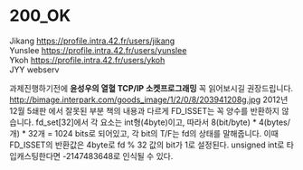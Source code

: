 # 200_OK
Jikang https://profile.intra.42.fr/users/jikang  
Yunslee https://profile.intra.42.fr/users/yunslee  
Ykoh https://profile.intra.42.fr/users/ykoh  
JYY webserv  

과제진행하기전에 **윤성우의 열혈 TCP/IP 소켓프로그래밍** 꼭 읽어보시길 권장드립니다.
http://bimage.interpark.com/goods_image/1/2/0/8/203941208g.jpg
2012년 12월 5쇄판 에서 잘못된 부분
 책의 내용과 다르게 FD_ISSET는 꼭 양수를 반환하지 않습니다.
 fd_set[32]에서 각 요소는 int형(4byte)이고, 따라서 8(bit/byte) * 4(bytes/개) * 32개 = 1024 bits로 되어있고, 각 bit의 T/F는 fd의 상태를 말해줍니다.
 이때 FD_ISSET의 반환값은 4byte로 fd % 32 값의 bit가 1로 설정된다. unsigned int로 타입캐스팅한다면 -2147483648로 인식될 수 있다.
